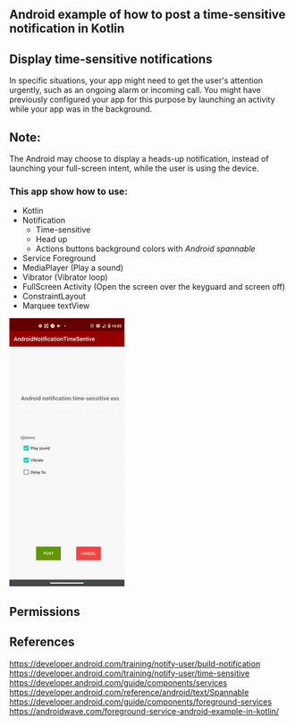 ## Android example of how to post a time-sensitive notification in Kotlin

## Display time-sensitive notifications
In specific situations, your app might need to get the user's attention urgently, such as an ongoing alarm or incoming call. You might have previously configured your app for this purpose by launching an activity while your app was in the background.

## Note:
The Android may choose to display a heads-up notification, instead of launching your full-screen intent, while the user is using the device.

### This app show how to use:

* Kotlin
* Notification
    * Time-sensitive
    * Head up
    * Actions buttons background colors with *Android spannable*
* Service Foreground
* MediaPlayer (Play a sound)
* Vibrator (Vibrator loop)
* FullScreen Activity (Open the screen over the keyguard and screen off)
* ConstraintLayout
* Marquee textView

![](notificationGIFF.gif)

## Permissions
<uses-permission android:name="android.permission.FOREGROUND_SERVICE" />
<uses-permission android:name="android.permission.USE_FULL_SCREEN_INTENT" />
<uses-permission android:name="android.permission.VIBRATE" />

## References

https://developer.android.com/training/notify-user/build-notification
https://developer.android.com/training/notify-user/time-sensitive
https://developer.android.com/guide/components/services
https://developer.android.com/reference/android/text/Spannable
https://developer.android.com/guide/components/foreground-services
https://androidwave.com/foreground-service-android-example-in-kotlin/
